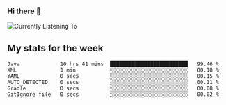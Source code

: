 ### Hi there 👋

![Currently Listening To](https://lastfm-recently-played.vercel.app/api?user=lynziee)

## My stats for the week
<!--START_SECTION:waka-->

```text
Java             10 hrs 41 mins  █████████████████████████   99.46 %
XML              1 min           ░░░░░░░░░░░░░░░░░░░░░░░░░   00.18 %
YAML             0 secs          ░░░░░░░░░░░░░░░░░░░░░░░░░   00.15 %
AUTO_DETECTED    0 secs          ░░░░░░░░░░░░░░░░░░░░░░░░░   00.11 %
Gradle           0 secs          ░░░░░░░░░░░░░░░░░░░░░░░░░   00.08 %
GitIgnore file   0 secs          ░░░░░░░░░░░░░░░░░░░░░░░░░   00.02 %
```

<!--END_SECTION:waka-->
